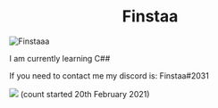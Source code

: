 <h1 align="center">Finstaa
 </h1>
<p align="left"> <img src="https://komarev.com/ghpvc/?username=Finstaaa" alt="Finstaaa" /> </p>

I am currently learning C## 

If you need to contact me my discord is: Finstaa#2031

![](![](https://hit.yhype.me/github/profile?user_id=49602930))
(count started 20th February 2021)
